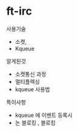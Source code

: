 # ft-irc

사용기술
- 소켓,
- Kqueue

알게된것
- 소켓통신 과정
- 멀티플렉싱
- kqueue 사용법

특이사항
- kqueue 에 이벤트 등록시
- 논 블로킹 , 블로킹
